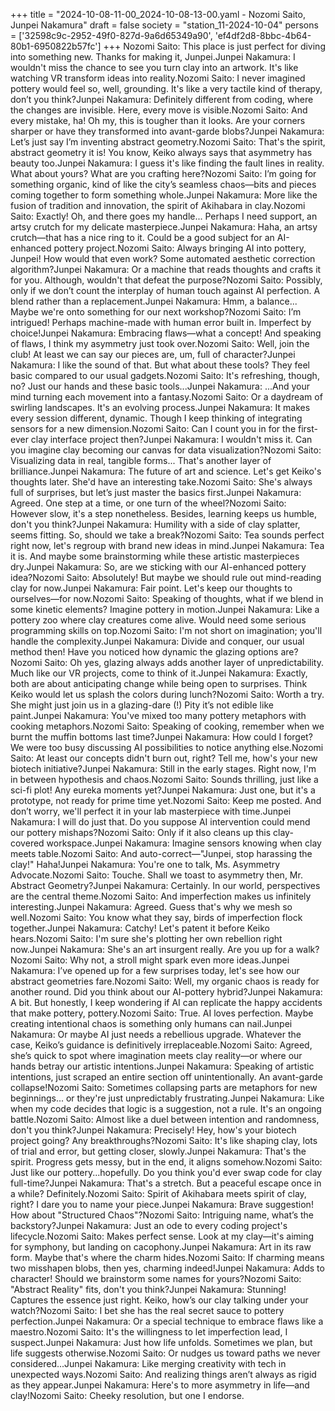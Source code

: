 +++
title = "2024-10-08-11-00_2024-10-08-13-00.yaml - Nozomi Saito, Junpei Nakamura"
draft = false
society = "station_11-2024-10-04"
persons = ['32598c9c-2952-49f0-827d-9a6d65349a90', 'ef4df2d8-8bbc-4b64-80b1-6950822b57fc']
+++
Nozomi Saito: This place is just perfect for diving into something new. Thanks for making it, Junpei.Junpei Nakamura: I wouldn't miss the chance to see you turn clay into an artwork. It's like watching VR transform ideas into reality.Nozomi Saito: I never imagined pottery would feel so, well, grounding. It's like a very tactile kind of therapy, don’t you think?Junpei Nakamura: Definitely different from coding, where the changes are invisible. Here, every move is visible.Nozomi Saito: And every mistake, ha! Oh my, this is tougher than it looks. Are your corners sharper or have they transformed into avant-garde blobs?Junpei Nakamura: Let’s just say I’m inventing abstract geometry.Nozomi Saito: That's the spirit, abstract geometry it is! You know, Keiko always says that asymmetry has beauty too.Junpei Nakamura: I guess it's like finding the fault lines in reality. What about yours? What are you crafting here?Nozomi Saito: I’m going for something organic, kind of like the city’s seamless chaos—bits and pieces coming together to form something whole.Junpei Nakamura: More like the fusion of tradition and innovation, the spirit of Akihabara in clay.Nozomi Saito: Exactly! Oh, and there goes my handle... Perhaps I need support, an artsy crutch for my delicate masterpiece.Junpei Nakamura: Haha, an artsy crutch—that has a nice ring to it. Could be a good subject for an AI-enhanced pottery project.Nozomi Saito: Always bringing AI into pottery, Junpei! How would that even work? Some automated aesthetic correction algorithm?Junpei Nakamura: Or a machine that reads thoughts and crafts it for you. Although, wouldn't that defeat the purpose?Nozomi Saito: Possibly, only if we don’t count the interplay of human touch against AI perfection. A blend rather than a replacement.Junpei Nakamura: Hmm, a balance... Maybe we're onto something for our next workshop?Nozomi Saito: I’m intrigued! Perhaps machine-made with human error built in. Imperfect by choice!Junpei Nakamura: Embracing flaws—what a concept! And speaking of flaws, I think my asymmetry just took over.Nozomi Saito: Well, join the club! At least we can say our pieces are, um, full of character?Junpei Nakamura: I like the sound of that. But what about these tools? They feel basic compared to our usual gadgets.Nozomi Saito: It's refreshing, though, no? Just our hands and these basic tools...Junpei Nakamura: ...And your mind turning each movement into a fantasy.Nozomi Saito: Or a daydream of swirling landscapes. It's an evolving process.Junpei Nakamura: It makes every session different, dynamic. Though I keep thinking of integrating sensors for a new dimension.Nozomi Saito: Can I count you in for the first-ever clay interface project then?Junpei Nakamura: I wouldn't miss it. Can you imagine clay becoming our canvas for data visualization?Nozomi Saito: Visualizing data in real, tangible forms... That's another layer of brilliance.Junpei Nakamura: The future of art and science. Let's get Keiko's thoughts later. She'd have an interesting take.Nozomi Saito: She's always full of surprises, but let’s just master the basics first.Junpei Nakamura: Agreed. One step at a time, or one turn of the wheel?Nozomi Saito: However slow, it's a step nonetheless. Besides, learning keeps us humble, don't you think?Junpei Nakamura: Humility with a side of clay splatter, seems fitting. So, should we take a break?Nozomi Saito: Tea sounds perfect right now, let's regroup with brand new ideas in mind.Junpei Nakamura: Tea it is. And maybe some brainstorming while these artistic masterpieces dry.Junpei Nakamura: So, are we sticking with our AI-enhanced pottery idea?Nozomi Saito: Absolutely! But maybe we should rule out mind-reading clay for now.Junpei Nakamura: Fair point. Let's keep our thoughts to ourselves—for now.Nozomi Saito: Speaking of thoughts, what if we blend in some kinetic elements? Imagine pottery in motion.Junpei Nakamura: Like a pottery zoo where clay creatures come alive. Would need some serious programming skills on top.Nozomi Saito: I'm not short on imagination; you'll handle the complexity.Junpei Nakamura: Divide and conquer, our usual method then! Have you noticed how dynamic the glazing options are?Nozomi Saito: Oh yes, glazing always adds another layer of unpredictability. Much like our VR projects, come to think of it.Junpei Nakamura: Exactly, both are about anticipating change while being open to surprises. Think Keiko would let us splash the colors during lunch?Nozomi Saito: Worth a try. She might just join us in a glazing-dare (!) Pity it’s not edible like paint.Junpei Nakamura: You've mixed too many pottery metaphors with cooking metaphors.Nozomi Saito: Speaking of cooking, remember when we burnt the muffin bottoms last time?Junpei Nakamura: How could I forget? We were too busy discussing AI possibilities to notice anything else.Nozomi Saito: At least our concepts didn't burn out, right? Tell me, how's your new biotech initiative?Junpei Nakamura: Still in the early stages. Right now, I'm in between hypothesis and chaos.Nozomi Saito: Sounds thrilling, just like a sci-fi plot! Any eureka moments yet?Junpei Nakamura: Just one, but it's a prototype, not ready for prime time yet.Nozomi Saito: Keep me posted. And don’t worry, we'll perfect it in your lab masterpiece with time.Junpei Nakamura: I will do just that. Do you suppose AI intervention could mend our pottery mishaps?Nozomi Saito: Only if it also cleans up this clay-covered workspace.Junpei Nakamura: Imagine sensors knowing when clay meets table.Nozomi Saito: And auto-correct—"Junpei, stop harassing the clay!" Haha!Junpei Nakamura: You're one to talk, Ms. Asymmetry Advocate.Nozomi Saito: Touche. Shall we toast to asymmetry then, Mr. Abstract Geometry?Junpei Nakamura: Certainly. In our world, perspectives are the central theme.Nozomi Saito: And imperfection makes us infinitely interesting.Junpei Nakamura: Agreed. Guess that's why we mesh so well.Nozomi Saito: You know what they say, birds of imperfection flock together.Junpei Nakamura: Catchy! Let's patent it before Keiko hears.Nozomi Saito: I'm sure she's plotting her own rebellion right now.Junpei Nakamura: She's an art insurgent really. Are you up for a walk?Nozomi Saito: Why not, a stroll might spark even more ideas.Junpei Nakamura: I’ve opened up for a few surprises today, let's see how our abstract geometries fare.Nozomi Saito: Well, my organic chaos is ready for another round. Did you think about our AI-pottery hybrid?Junpei Nakamura: A bit. But honestly, I keep wondering if AI can replicate the happy accidents that make pottery, pottery.Nozomi Saito: True. AI loves perfection. Maybe creating intentional chaos is something only humans can nail.Junpei Nakamura: Or maybe AI just needs a rebellious upgrade. Whatever the case, Keiko’s guidance is definitively irreplaceable.Nozomi Saito: Agreed, she’s quick to spot where imagination meets clay reality—or where our hands betray our artistic intentions.Junpei Nakamura: Speaking of artistic intentions, just scraped an entire section off unintentionally. An avant-garde collapse!Nozomi Saito: Sometimes collapsing parts are metaphors for new beginnings... or they're just unpredictably frustrating.Junpei Nakamura: Like when my code decides that logic is a suggestion, not a rule. It's an ongoing battle.Nozomi Saito: Almost like a duel between intention and randomness, don't you think?Junpei Nakamura: Precisely! Hey, how's your biotech project going? Any breakthroughs?Nozomi Saito: It's like shaping clay, lots of trial and error, but getting closer, slowly.Junpei Nakamura: That's the spirit. Progress gets messy, but in the end, it aligns somehow.Nozomi Saito: Just like our pottery...hopefully. Do you think you'd ever swap code for clay full-time?Junpei Nakamura: That's a stretch. But a peaceful escape once in a while? Definitely.Nozomi Saito: Spirit of Akihabara meets spirit of clay, right? I dare you to name your piece.Junpei Nakamura: Brave suggestion! How about "Structured Chaos"?Nozomi Saito: Intriguing name, what’s the backstory?Junpei Nakamura: Just an ode to every coding project's lifecycle.Nozomi Saito: Makes perfect sense. Look at my clay—it's aiming for symphony, but landing on cacophony.Junpei Nakamura: Art in its raw form. Maybe that's where the charm hides.Nozomi Saito: If charming means two misshapen blobs, then yes, charming indeed!Junpei Nakamura: Adds to character! Should we brainstorm some names for yours?Nozomi Saito: "Abstract Reality" fits, don't you think?Junpei Nakamura: Stunning! Captures the essence just right. Keiko, how’s our clay talking under your watch?Nozomi Saito: I bet she has the real secret sauce to pottery perfection.Junpei Nakamura: Or a special technique to embrace flaws like a maestro.Nozomi Saito: It's the willingness to let imperfection lead, I suspect.Junpei Nakamura: Just how life unfolds. Sometimes we plan, but life suggests otherwise.Nozomi Saito: Or nudges us toward paths we never considered...Junpei Nakamura: Like merging creativity with tech in unexpected ways.Nozomi Saito: And realizing things aren’t always as rigid as they appear.Junpei Nakamura: Here's to more asymmetry in life—and clay!Nozomi Saito: Cheeky resolution, but one I endorse.